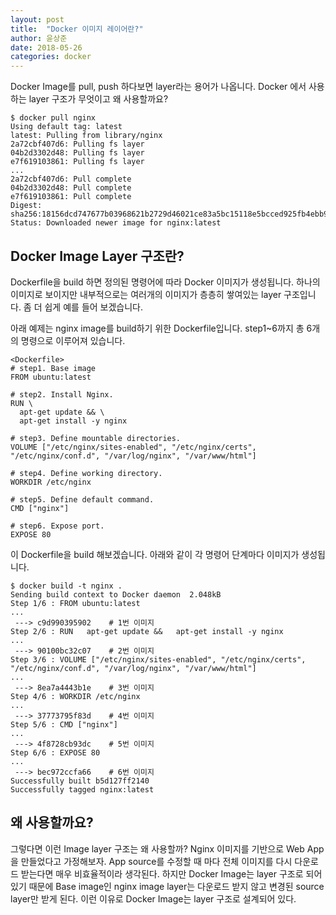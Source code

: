 ```yaml
---
layout: post
title:  "Docker 이미지 레이어란?"
author: 윤상준
date: 2018-05-26
categories: docker
---
```


Docker Image를 pull, push 하다보면 layer라는 용어가 나옵니다. Docker 에서 사용하는 layer 구조가 무엇이고 왜 사용할까요?

```
$ docker pull nginx
Using default tag: latest
latest: Pulling from library/nginx
2a72cbf407d6: Pulling fs layer
04b2d3302d48: Pulling fs layer
e7f619103861: Pulling fs layer
...
2a72cbf407d6: Pull complete
04b2d3302d48: Pull complete
e7f619103861: Pull complete
Digest: sha256:18156dcd747677b03968621b2729d46021ce83a5bc15118e5bcced925fb4ebb9
Status: Downloaded newer image for nginx:latest
```

## Docker Image Layer 구조란?

Dockerfile을 build 하면 정의된 명령어에 따라 Docker 이미지가 생성됩니다. 하나의 이미지로 보이지만 내부적으로는 여러개의 이미지가 층층히 쌓여있는 layer 구조입니다. 좀 더 쉽게 예를 들어 보겠습니다.

아래 예제는 nginx image를 build하기 위한 Dockerfile입니다. step1~6까지 총 6개의 명령으로 이루어져 있습니다.

```
<Dockerfile>
# step1. Base image
FROM ubuntu:latest

# step2. Install Nginx.
RUN \
  apt-get update && \
  apt-get install -y nginx

# step3. Define mountable directories.
VOLUME ["/etc/nginx/sites-enabled", "/etc/nginx/certs", "/etc/nginx/conf.d", "/var/log/nginx", "/var/www/html"]

# step4. Define working directory.
WORKDIR /etc/nginx

# step5. Define default command.
CMD ["nginx"]

# step6. Expose port.
EXPOSE 80
```

이 Dockerfile을 build 해보겠습니다. 아래와 같이 각 명령어 단계마다 이미지가 생성됩니다.

```
$ docker build -t nginx .
Sending build context to Docker daemon  2.048kB
Step 1/6 : FROM ubuntu:latest
...
 ---> c9d990395902    # 1번 이미지
Step 2/6 : RUN   apt-get update &&   apt-get install -y nginx
...
 ---> 90100bc32c07    # 2번 이미지
Step 3/6 : VOLUME ["/etc/nginx/sites-enabled", "/etc/nginx/certs", "/etc/nginx/conf.d", "/var/log/nginx", "/var/www/html"]
...
 ---> 8ea7a4443b1e    # 3번 이미지
Step 4/6 : WORKDIR /etc/nginx
...
 ---> 37773795f83d    # 4번 이미지
Step 5/6 : CMD ["nginx"]
...
 ---> 4f8728cb93dc    # 5번 이미지
Step 6/6 : EXPOSE 80
...
 ---> bec972ccfa66    # 6번 이미지
Successfully built b5d127ff2140
Successfully tagged nginx:latest
```

## 왜 사용할까요?

그렇다면 이런 Image layer 구조는 왜 사용할까?
Nginx 이미지를 기반으로 Web App을 만들었다고 가정해보자. App source를 수정할 때 마다 전체 이미지를 다시 다운로드 받는다면 매우 비효율적이라 생각된다. 하지만 Docker Image는 layer 구조로 되어있기 때문에 Base image인 nginx image layer는 다운로드 받지 않고 변경된 source layer만 받게 된다. 이런 이유로 Docker Image는 layer 구조로 설계되어 있다.
